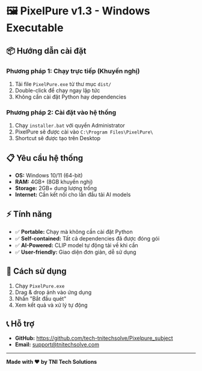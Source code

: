 # 🖼️ PixelPure v1.3 - Windows Executable

## 📦 Hướng dẫn cài đặt

### **Phương pháp 1: Chạy trực tiếp (Khuyến nghị)**
1. Tải file `PixelPure.exe` từ thư mục `dist/`
2. Double-click để chạy ngay lập tức
3. Không cần cài đặt Python hay dependencies

### **Phương pháp 2: Cài đặt vào hệ thống**
1. Chạy `installer.bat` với quyền Administrator
2. PixelPure sẽ được cài vào `C:\Program Files\PixelPure\`
3. Shortcut sẽ được tạo trên Desktop

## 📋 Yêu cầu hệ thống
- **OS:** Windows 10/11 (64-bit)
- **RAM:** 4GB+ (8GB khuyến nghị)
- **Storage:** 2GB+ dung lượng trống
- **Internet:** Cần kết nối cho lần đầu tải AI models

## ⚡ Tính năng
- ✅ **Portable:** Chạy mà không cần cài đặt Python
- ✅ **Self-contained:** Tất cả dependencies đã được đóng gói
- ✅ **AI-Powered:** CLIP model tự động tải về khi cần
- ✅ **User-friendly:** Giao diện đơn giản, dễ sử dụng

## 🚀 Cách sử dụng
1. Chạy `PixelPure.exe`
2. Drag & drop ảnh vào ứng dụng
3. Nhấn "Bắt đầu quét"
4. Xem kết quả và xử lý tự động

## 📞 Hỗ trợ
- **GitHub:** https://github.com/tech-tnitechsolve/Pixelpure_subject
- **Email:** support@tnitechsolve.com

---
**Made with ❤️ by TNI Tech Solutions**
